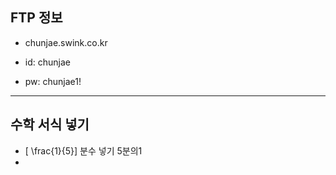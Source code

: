 ## FTP 정보
+ chunjae.swink.co.kr

+ id: chunjae

+ pw: chunjae1!

---

## 수학 서식 넣기
+ \[ \frac{1}{5}\]  분수 넣기 5분의1
+